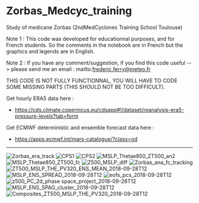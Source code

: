 # Zorbas_Medcyc_training
Study of medicane Zorbas (2ndMedCyclones Training School Toulouse)

Note 1 : This code was developed for educationnal purposes, and for French students. So the comments in the notebook are in French but the graphics and legends are in English.

Note 2 : If you have any comment/suggestion, if you find this code useful --> please send me an email : mailto:frederic.ferry@meteo.fr

THIS CODE IS NOT FULLY FUNCTIONNAL, YOU WILL HAVE TO CODE SOME MISSING PARTS (THIS SHOULD NOT BE TOO DIFFICULT).

Get hourly ERA5 data here :
- https://cds.climate.copernicus.eu/cdsapp#!/dataset/reanalysis-era5-pressure-levels?tab=form

Get ECMWF deterministic and ensemble forecast data here :
- https://apps.ecmwf.int/mars-catalogue/?class=od

--------------------------------------------------------------------------------------------------------------------------------------------------
![Zorbas_era_track](https://github.com/fredericferry/Zorbas_Medcyc_training/assets/76565450/159049d6-5718-4d96-a6f9-4e928612234f)
![CPS1](https://github.com/fredericferry/Zorbas_Medcyc_training/assets/76565450/e2ba88b0-15f5-4480-a7c4-8f0c5c3ef5fe)
![CPS2](https://github.com/fredericferry/Zorbas_Medcyc_training/assets/76565450/a2afcc2d-7e23-4483-9b05-742b5762fb21)
![MSLP_Thetae850_ZT500_an2](https://github.com/fredericferry/Zorbas_Medcyc_training/assets/76565450/da5f73a3-377b-4a78-b4ba-867c8b1c8e23)
![MSLP_Thetae850_ZT500_fc](https://github.com/fredericferry/Zorbas_Medcyc_training/assets/76565450/b8042543-e021-4cc4-9127-a8534296a7f2)
![Z500_MSLP_diff](https://github.com/fredericferry/Zorbas_Medcyc_training/assets/76565450/5926ee42-86b8-42da-a377-4e2919620159)
![Zorbas_ana_fc_tracking](https://github.com/fredericferry/Zorbas_Medcyc_training/assets/76565450/fad99589-672c-4910-9e4c-efb783ad085f)
![ZT500_MSLP_THE_PV320_ENS_MEAN_2018-09-28T12](https://github.com/fredericferry/Zorbas_Medcyc_training/assets/76565450/6dc19f78-75b6-4c50-a282-111eeed24b69)
![MSLP_ENS_SPREAD_2018-09-28T12](https://github.com/fredericferry/Zorbas_Medcyc_training/assets/76565450/35fd408b-8d62-4170-8e2b-1e19fc339888)
![eofs_pcs_2018-09-28T12](https://github.com/fredericferry/Zorbas_Medcyc_training/assets/76565450/4f5cfe11-828c-4048-aaee-532aaea4135c)
![z500_PC_2d_phase space_project_2018-09-28T12](https://github.com/fredericferry/Zorbas_Medcyc_training/assets/76565450/008ccb4c-8d5b-476a-b57e-6022a0b999ce)
![MSLP_ENS_SPAG_cluster_2018-09-28T12](https://github.com/fredericferry/Zorbas_Medcyc_training/assets/76565450/17d4ec13-ad44-4a83-9386-37ebe3ffe061)
![Composites_ZT500_MSLP_THE_PV320_2018-09-28T12](https://github.com/fredericferry/Zorbas_Medcyc_training/assets/76565450/97da2458-ba20-4d32-a3bc-0fd8f53d64fa)


